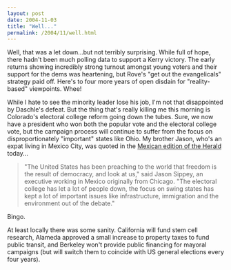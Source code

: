 ```yaml
---
layout: post
date: 2004-11-03
title: "Well..."
permalink: /2004/11/well.html
---
```


Well, that was a let down...but not terribly surprising. While full of hope, there hadn't been much polling data to support a Kerry victory. The early returns showing incredibly strong turnout amongst young voters and their support for the dems was heartening, but Rove's "get out the evangelicals" strategy paid off. Here's to four more years of open disdain for "reality-based" viewpoints. Whee!

While I hate to see the minority leader lose his job, I'm not that disappointed by Daschle's defeat. But the thing that's really killing me this morning is Colorado's electoral college reform going down the tubes. Sure, we now have a president who won both the popular vote and the electoral college vote, but the campaign process will continue to suffer from the focus on disproportionately "important" states like Ohio. My brother Jason, who's an expat living in Mexico City, was quoted in the [Mexican edition of the Herald](http://www.el-universal.com.mx/pls/impreso/noticia.html?id_nota=7557&tabla=miami) today...

> "The United States has been preaching to the world that freedom is the result of democracy, and look at us," said Jason Sippey, an executive working in Mexico originally from Chicago. "The electoral college has let a lot of people down, the focus on swing states has kept a lot of important issues like infrastructure, immigration and the environment out of the debate."

Bingo.

At least locally there was some sanity. California will fund stem cell research, Alameda approved a small increase to property taxes to fund public transit, and Berkeley won't provide public financing for mayoral campaigns (but will switch them to coincide with US general elections every four years).